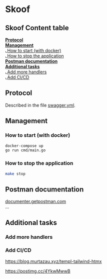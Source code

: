 # Skoof

## **Skoof Content table**  

[**Protocol**](#protocol)  
[**Management**](#management)  
&dlcorn;[How to start (with docker)](#how-to-start-with-docker)  
&dlcorn;[How to stop the application](#how-to-stop-the-application)  
[**Postman documentation**](#postman-documentation)  
[**Additional tasks**](#additional-tasks)  
&dlcorn;[Add more handlers](#add-more-handlers)  
&dlcorn;[Add CI/CD](#add-cicd)  

## Protocol

Described in the file [swagger.yml](docs/swagger.yml).

## Management

### How to start (with docker)

```bash
docker-compose up  
go run cmd/main.go
```

### How to stop the application

```bash
make stop
```

## Postman documentation
[documenter.getpostman.com](https://documenter.getpostman.com/view/26679053/2sA3BkbYW6)  
...

## Additional tasks

### Add more handlers
### Add CI/CD


https://blog.murtazau.xyz/templ-tailwind-htmx

https://postimg.cc/4YkwMwwB
